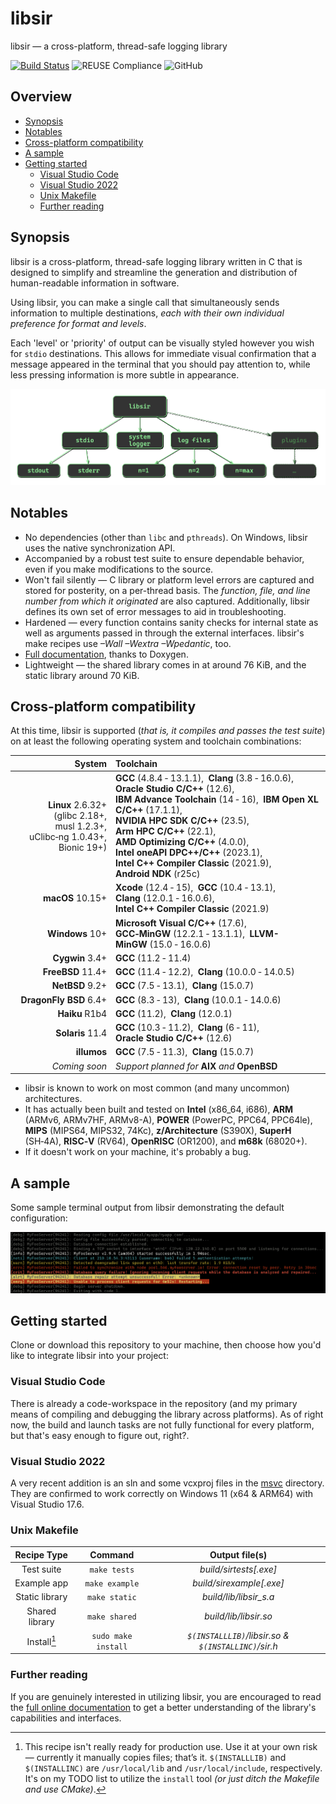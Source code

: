 # libsir

libsir &mdash; a cross-platform, thread-safe logging library

<!-- SPDX-License-Identifier: MIT -->
<!-- Copyright (c) 2018-current Ryan M. Lederman <lederman@gmail.com> -->

[![Build Status](https://app.travis-ci.com/aremmell/libsir.svg?branch=master)](https://app.travis-ci.com/aremmell/libsir)&nbsp;![REUSE Compliance](https://img.shields.io/reuse/compliance/github.com%2Faremmell%2Flibsir?label=REUSE3&color=2340b911)&nbsp;![GitHub](https://img.shields.io/github/license/aremmell/libsir?color=%2340b911)

## Overview

<!-- toc -->

- [Synopsis](#synopsis)
- [Notables](#notables)
- [Cross-platform compatibility](#cross-platform-compatibility)
- [A sample](#a-sample)
- [Getting started](#getting-started)
  * [Visual Studio Code](#visual-studio-code)
  * [Visual Studio 2022](#visual-studio-2022)
  * [Unix Makefile](#unix-makefile)
  * [Further reading](#further-reading)

<!-- tocstop -->

## Synopsis

libsir is a cross-platform, thread-safe logging library written in C that is designed to simplify and streamline the generation and distribution of human-readable information in software.

Using libsir, you can make a single call that simultaneously sends information to multiple destinations, _each with their own individual preference for format and levels_.

Each 'level' or 'priority' of output can be visually styled however you wish for `stdio` destinations. This allows for immediate visual confirmation that a message appeared in the terminal that you should pay attention to, while less pressing information is more subtle in appearance.

![libsir visual graph](./docs/res/libsir-alpha.png)

## Notables

- No dependencies (other than `libc` and `pthreads`). On Windows, libsir uses the native synchronization API.
- Accompanied by a robust test suite to ensure dependable behavior, even if you make modifications to the source.
- Won't fail silently &mdash; C library or platform level errors are captured and stored for posterity, on a per-thread basis. The _function, file, and line number from which it originated_ are also captured. Additionally, libsir defines its own set of error messages to aid in troubleshooting.
- Hardened &mdash; every function contains sanity checks for internal state as well as arguments passed in through the external interfaces. libsir's make recipes use _&ndash;Wall &ndash;Wextra &ndash;Wpedantic_, too.
- [Full documentation](https://libsir.rml.dev), thanks to Doxygen.
- Lightweight &mdash; the shared library comes in at around 76&nbsp;KiB, and the static library around 70&nbsp;KiB.

## Cross-platform compatibility

At this time, libsir is supported (*that is, it compiles and passes the test suite*) on at least the following operating system and toolchain combinations:

| System | Toolchain |
| ------:|:--------- |
| **Linux**&nbsp;2.6.32+<br>(glibc&nbsp;2.18+, musl&nbsp;1.2.3+, uClibc‑ng&nbsp;1.0.43+, Bionic&nbsp;19+) | **GCC**&nbsp;(4.8.4&nbsp;‑&nbsp;13.1.1),&nbsp; **Clang**&nbsp;(3.8&nbsp;‑&nbsp;16.0.6),&nbsp; **Oracle&nbsp;Studio&nbsp;C/C++**&nbsp;(12.6),&nbsp; **IBM&nbsp;Advance&nbsp;Toolchain**&nbsp;(14&nbsp;‑&nbsp;16),&nbsp; **IBM&nbsp;Open&nbsp;XL C/C++**&nbsp;(17.1.1),&nbsp; **NVIDIA&nbsp;HPC&nbsp;SDK&nbsp;C/C++**&nbsp;(23.5),&nbsp; **Arm&nbsp;HPC&nbsp;C/C++**&nbsp;(22.1),&nbsp; **AMD&nbsp;Optimizing&nbsp;C/C++**&nbsp;(4.0.0),&nbsp; **Intel&nbsp;oneAPI&nbsp;DPC++/C++**&nbsp;(2023.1),&nbsp; **Intel&nbsp;C++&nbsp;Compiler&nbsp;Classic**&nbsp;(2021.9),&nbsp; **Android&nbsp;NDK**&nbsp;(r25c) |
| **macOS**&nbsp;10.15+ | **Xcode**&nbsp;(12.4&nbsp;‑&nbsp;15),&nbsp; **GCC**&nbsp;(10.4&nbsp;‑&nbsp;13.1),&nbsp; **Clang**&nbsp;(12.0.1&nbsp;‑&nbsp;16.0.6),&nbsp; **Intel&nbsp;C++&nbsp;Compiler&nbsp;Classic**&nbsp;(2021.9) |
| **Windows**&nbsp;10+ | **Microsoft&nbsp;Visual&nbsp;C/C++**&nbsp;(17.6),&nbsp; **GCC‑MinGW**&nbsp;(12.2.1&nbsp;‑&nbsp;13.1.1),&nbsp; **LLVM-MinGW**&nbsp;(15.0&nbsp;‑&nbsp;16.0.6) |
| **Cygwin**&nbsp;3.4+ | **GCC**&nbsp;(11.2&nbsp;‑&nbsp;11.4) |
| **FreeBSD**&nbsp;11.4+ | **GCC**&nbsp;(11.4&nbsp;‑&nbsp;12.2),&nbsp; **Clang**&nbsp;(10.0.0&nbsp;‑&nbsp;14.0.5) |
| **NetBSD**&nbsp;9.2+ | **GCC**&nbsp;(7.5&nbsp;‑&nbsp;13.1),&nbsp; **Clang**&nbsp;(15.0.7) |
| **DragonFly**&nbsp;**BSD**&nbsp;6.4+ | **GCC**&nbsp;(8.3&nbsp;‑&nbsp;13),&nbsp; **Clang**&nbsp;(10.0.1&nbsp;‑&nbsp;14.0.6) |
| **Haiku**&nbsp;R1b4 | **GCC**&nbsp;(11.2),&nbsp; **Clang**&nbsp;(12.0.1) |
| **Solaris**&nbsp;11.4 | **GCC**&nbsp;(10.3&nbsp;‑&nbsp;11.2),&nbsp; **Clang**&nbsp;(6&nbsp;‑&nbsp;11),&nbsp; **Oracle&nbsp;Studio&nbsp;C/C++**&nbsp;(12.6) |
| **illumos** | **GCC**&nbsp;(7.5&nbsp;‑&nbsp;11.3),&nbsp; **Clang**&nbsp;(15.0.7) |
| *Coming soon* | *Support planned for* **AIX** *and* **OpenBSD** |

* libsir is known to work on most common (and many uncommon) architectures.
* It has actually been built and tested on **Intel** (x86\_64, i686), **ARM** (ARMv6, ARMv7HF, ARMv8-A), **POWER** (PowerPC, PPC64, PPC64le), **MIPS** (MIPS64, MIPS32, 74Kc), **z/Architecture** (S390X), **SuperH** (SH‑4A), **RISC‑V** (RV64), **OpenRISC** (OR1200), and **m68k** (68020+).
* If it doesn't work on your machine, it's probably a bug.

## A sample

Some sample terminal output from libsir demonstrating the default configuration:

![sample terminal output](./docs/res/sample-terminal.png)

## Getting started

Clone or download this repository to your machine, then choose how you'd like to integrate libsir into your project:

### Visual Studio Code

There is already a code-workspace in the repository (and my primary means of compiling and debugging the library across platforms). As of right now, the build and launch tasks are not fully functional for every platform, but that's easy enough to figure out, right?.

### Visual Studio 2022

A very recent addition is an sln and some vcxproj files in the [msvc](./msvc) directory. They are confirmed to work correctly on Windows 11 (x64 &amp; ARM64) with Visual Studio 17.6.

### Unix Makefile

| Recipe Type    |    Command          |       Output file(s)                                          |
| :------------: | :-----------------: | :-----------------------------------------------------------: |
| Test suite     |  `make tests`       |                  _build/sirtests[.exe]_                       |
| Example app    | `make example`      |                  _build/sirexample[.exe]_                     |
| Static library |    `make static`    |                   _build/lib/libsir_s.a_                      |
| Shared library |    `make shared`    |                    _build/lib/libsir.so_                      |
|  Install[^1]   | `sudo make install` |    _`$(INSTALLLIB)`/libsir.so  &amp; `$(INSTALLINC)`/sir.h_   |

[^1]: This recipe isn't really ready for production use. Use it at your own risk &mdash; currently it manually copies files; that’s it. `$(INSTALLLIB)` and `$(INSTALLINC)` are `/usr/local/lib` and `/usr/local/include`, respectively. It's on my TODO list to utilize the `install` tool _(or just ditch the Makefile and use CMake)_.

### Further reading

If you are genuinely interested in utilizing libsir, you are encouraged to read the [full online documentation](https://libsir.rml.dev) to get a better understanding of the library's capabilities and interfaces.
